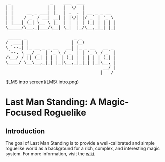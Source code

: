 <pre>
 _               _    ___  ___
| |             | |   |  \/  |
| |     __ _ ___| |_  | .  . | __ _ _ __
| |    / _` / __| __| | |\/| |/ _` | '_ \
| |___| (_| \__ \ |_  | |  | | (_| | | | |
\_____/\__,_|___/\__| \_|  |_/\__,_|_| |_|

 _____ _                  _ _
/  ___| |                | (_)
\ `--.| |_ __ _ _ __   __| |_ _ __   __ _
 `--. \ __/ _` | '_ \ / _` | | '_ \ / _` |
/\__/ / || (_| | | | | (_| | | | | | (_| |
\____/ \__\__,_|_| |_|\__,_|_|_| |_|\__, |
									 __/ |
									|___/
</pre>
									
![LMS intro screen](LMS\ intro.png)

# Last Man Standing: A Magic-Focused Roguelike
## Introduction

The goal of Last Man Standing is to provide a well-calibrated and simple
roguelike world as a background for a rich, complex, and interesting
magic system. For more information, visit the [wiki](https://github.com/christopherdumas/LMS/wiki).
